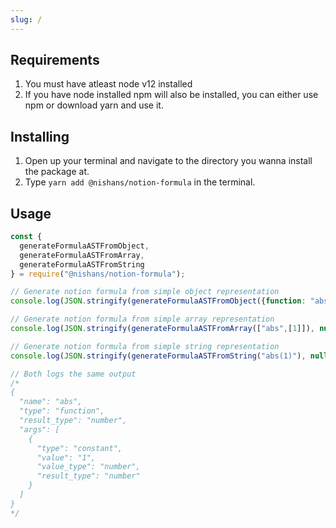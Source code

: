 ```yaml
---
slug: /
---
```


## Requirements

1. You must have atleast node v12 installed
2. If you have node installed npm will also be installed, you can either use npm or download yarn and use it.

## Installing

1. Open up your terminal and navigate to the directory you wanna install the package at.
2. Type `yarn add @nishans/notion-formula` in the terminal.

## Usage

```js
const {
  generateFormulaASTFromObject, 
  generateFormulaASTFromArray,
  generateFormulaASTFromString
} = require("@nishans/notion-formula");

// Generate notion formula from simple object representation
console.log(JSON.stringify(generateFormulaASTFromObject({function: "abs", args: [1]}), null, 2));

// Generate notion formula from simple array representation
console.log(JSON.stringify(generateFormulaASTFromArray(["abs",[1]]), null, 2));

// Generate notion formula from simple string representation
console.log(JSON.stringify(generateFormulaASTFromString("abs(1)"), null, 2));

// Both logs the same output
/*
{
  "name": "abs",
  "type": "function",        
  "result_type": "number",   
  "args": [
    {
      "type": "constant",    
      "value": "1",
      "value_type": "number",
      "result_type": "number"
    }
  ]
}
*/
```